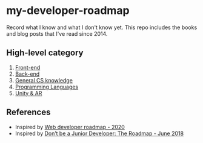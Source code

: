# my-developer-roadmap
Record what I know and what I don't know yet.  This repo includes the books and blog posts that I've read since 2014.

## High-level category
1. [Front-end](./docs/front-end/README.md)
2. [Back-end](./docs/back-end/README.md)
3. [General CS knowledge](./docs/general-cs/README.md)
4. [Programming Languages](./docs/programming-languages/README.md)
5. [Unity & AR](./docs/unity-AR-VR/README.md)

## References
* Inspired by [Web developer roadmap - 2020](https://github.com/kamranahmedse/developer-roadmap)
* Inspired by [Don’t be a Junior Developer: The Roadmap - June 2018](https://zerotomastery.io/blog/dont-be-a-junior-developer-the-roadmap/?utm_source=medium&utm_medium=dont-be-junior-the-roadmap)